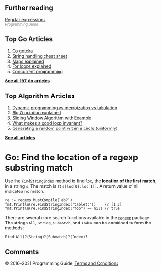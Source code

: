 ## Further reading

[Regular expressions](regexp-cheat-sheet.html)  
<span style="color: grey; font-style: italic; font-size: smaller">Programming.Guide</span>

## Top Go Articles

1.  [Go gotcha](go-gotcha.html)
2.  [String handling cheat sheet](string-functions-reference-cheat-sheet.html)
3.  [Maps explained](maps-explained.html)
4.  [For loops explained](for-loop.html)
5.  [Concurrent programming](go-concurrency-tutorial.html)

[**See all 197 Go articles**](index.html)

## Top Algorithm Articles

1.  [Dynamic programming vs memoization vs tabulation](../dynamic-programming-vs-memoization-vs-tabulation.html)
2.  [Big O notation explained](../big-o-notation-explained.html)
3.  [Sliding Window Algorithm with Example](../sliding-window-example.html)
4.  [What makes a good loop invariant?](../what-makes-a-good-loop-invariant.html)
5.  [Generating a random point within a circle (uniformly)](../random-point-within-circle.html)

[**See all articles**](../index.html)

# Go: Find the location of a regexp substring match

Use the [`FindStringIndex`](https://golang.org/pkg/regexp/#Regexp.FindStringIndex) method to find `loc`, the **location of the first match**, in a string `s`. The match is at `s[loc[0]:loc[1]]`. A return value of nil indicates no match.

    re := regexp.MustCompile(`ab?`)
    fmt.Println(re.FindStringIndex("tablett"))    // [1 3]
    fmt.Println(re.FindStringIndex("foo") == nil) // true

There are several more search functions available in the [`regexp`](https://golang.org/pkg/regexp/) package. The strings `All`, `String`, `Submatch`, and `Index` can be combined to form the methods:

    Find(All)?(String)?(Submatch)?(Index)?

## Comments



© 2016–2021 Programming.Guide, [Terms and Conditions](../terms-and-conditions.html)
